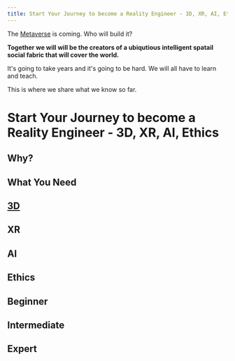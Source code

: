 ```yaml
---
title: Start Your Journey to become a Reality Engineer - 3D, XR, AI, Ethics
---
```


The [Metaverse](https://en.wikipedia.org/wiki/Metaverse) is coming. Who will build it?

**Together we will will be the creators of a ubiqutious intelligent spatail social fabric that will cover the world.** 

It's going to take years and it's going to be hard. We will all have to learn and teach.

This is where we share what we know so far.

# Start Your Journey to become a Reality Engineer - 3D, XR, AI, Ethics

## Why?

## What You Need

## [3D](3d/beginner.html)
## XR 
## AI
## Ethics

## Beginner
## Intermediate
## Expert
